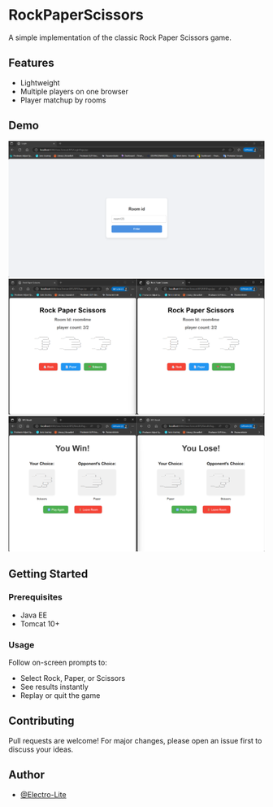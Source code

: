 # RockPaperScissors

A simple implementation of the classic Rock Paper Scissors game.

## Features
- Lightweight
- Multiple players on one browser
- Player matchup by rooms

## Demo

![UI](screenshots/login.png)
![UI](screenshots/play.png)
![UI](screenshots/result.png)

## Getting Started

### Prerequisites

- Java EE
- Tomcat 10+

### Usage

Follow on-screen prompts to:
- Select Rock, Paper, or Scissors
- See results instantly
- Replay or quit the game

## Contributing

Pull requests are welcome! For major changes, please open an issue first to discuss your ideas.

## Author

- [@Electro-Lite](https://github.com/Electro-Lite)
